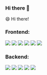 ### Hi there 👋

<!--
**okb3wok/okb3wok** is a ✨ _special_ ✨ repository because its `README.md` (this file) appears on your GitHub profile.

Here are some ideas to get you started:

- 🔭 I’m currently working on ...
- 🌱 I’m currently learning ...
- 👯 I’m looking to collaborate on ...
- 🤔 I’m looking for help with ...
- 💬 Ask me about ...
- 📫 How to reach me: ...
- 😄 Pronouns: ...
- ⚡ Fun fact: ...
-->

 
😄 Hi there!


### Frontend:
![](https://img.shields.io/badge/JavaScript-informational?style=flat-square&logo=javascript)
![](https://img.shields.io/badge/HTML-informational?style=flat-square&logo=html5)
![](https://img.shields.io/badge/CSS-informational?style=flat-square&logo=css3)
![](https://img.shields.io/badge/React-informational?style=flat-square&logo=react)
![](https://img.shields.io/badge/Webpack-informational?style=flat-square&logo=webpack)
![](https://img.shields.io/badge/Node.js-informational?style=flat-square&logo=node.js&logoColor=ffffff&color=3c873a)


### Backend:

![](https://img.shields.io/badge/php-informational?style=flat-square&logo=php&color=eeeeee)
![](https://img.shields.io/badge/Django-informational?style=flat-square&logo=Django&color=0c4b33)
![](https://img.shields.io/badge/Python-informational?style=flat-square&logo=Python&color=555555)
![](https://img.shields.io/badge/Node.js-informational?style=flat-square&logo=node.js)
![](https://img.shields.io/badge/Express-informational?style=flat-square&logo=Express&color=555544)
